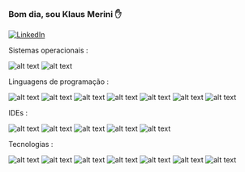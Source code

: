 ### Bom dia, sou Klaus Merini ✋

[![LinkedIn](https://img.shields.io/badge/LinkedIn-0077B5?style=for-the-badge&logo=linkedin&logoColor=white)](https://www.linkedin.com/in/klaus-merini-06233927/)

Sistemas operacionais :

![alt text](https://img.shields.io/badge/Linux-FCC624?style=for-the-badge&logo=linux&logoColor=black)
![alt text](https://img.shields.io/badge/Windows-0078D6?style=for-the-badge&logo=windows&logoColor=white)

Linguagens de programação : 

![alt text](https://img.shields.io/badge/HTML-239120?style=for-the-badge&logo=html5&logoColor=white)
![alt text](https://img.shields.io/badge/JavaScript-F7DF1E?style=for-the-badge&logo=javascript&logoColor=black)
![alt text](https://img.shields.io/badge/Java-ED8B00?style=for-the-badge&logo=openjdk&logoColor=white)
![alt text](https://img.shields.io/badge/MySQL-00000F?style=for-the-badge&logo=mysql&logoColor=white)
![alt text](https://img.shields.io/badge/PostgreSQL-316192?style=for-the-badge&logo=postgresql&logoColor=white)
![alt text](https://img.shields.io/badge/SQLite-07405E?style=for-the-badge&logo=sqlite&logoColor=white)
![alt text](https://img.shields.io/badge/Hibernate-59666C?style=for-the-badge&logo=Hibernate&logoColor=white)

IDEs :

![alt text](https://img.shields.io/badge/Android_Studio-3DDC84?style=for-the-badge&logo=android-studio&logoColor=white)
![alt text](https://img.shields.io/badge/apache%20netbeans-1B6AC6?style=for-the-badge&logo=apache%20netbeans%20IDE&logoColor=white)
![alt text](https://img.shields.io/badge/Adobe%20Dreamweaver-072401?style=for-the-badge&logo=Adobe%20Dreamweaver&logoColor=34F400)
![alt text](https://img.shields.io/badge/Eclipse-2C2255?style=for-the-badge&logo=eclipse&logoColor=white)
![alt text](https://img.shields.io/badge/IntelliJ_IDEA-000000.svg?style=for-the-badge&logo=intellij-idea&logoColor=white)

Tecnologias :

![alt text](https://img.shields.io/badge/Bitbucket-0747a6?style=for-the-badge&logo=bitbucket&logoColor=white)
![alt text](https://img.shields.io/badge/GitHub-100000?style=for-the-badge&logo=github&logoColor=white)
![alt text](https://img.shields.io/badge/Azure_DevOps-0078D7?style=for-the-badge&logo=azure-devops&logoColor=white)
![alt text](https://img.shields.io/badge/GIT-E44C30?style=for-the-badge&logo=git&logoColor=white)
![alt text](https://img.shields.io/badge/powershell-5391FE?style=for-the-badge&logo=powershell&logoColor=white)
![alt text](https://img.shields.io/badge/Jira-0052CC?style=for-the-badge&logo=Jira&logoColor=white)
![alt text](https://img.shields.io/badge/Jenkins-D24939?style=for-the-badge&logo=Jenkins&logoColor=white)

<!--
**klausmerini/klausmerini** is a ✨ _special_ ✨ repository because its `README.md` (this file) appears on your GitHub profile.

Here are some ideas to get you started:

- 🔭 I’m currently working on ...
- 🌱 I’m currently learning ...
- 👯 I’m looking to collaborate on ...
- 🤔 I’m looking for help with ...
- 💬 Ask me about ...
- 📫 How to reach me: ...
- 😄 Pronouns: ...
- ⚡ Fun fact: ...
-->
